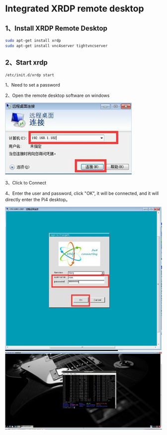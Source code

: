 # Integrated XRDP remote desktop

## 1、Install XRDP Remote Desktop

```bash
sudo apt-get install xrdp
sudo apt-get install vnc4server tightvncserver
```

## 2、Start xrdp

```bash
/etc/init.d/xrdp start
```

1、Need to set a password

2、Open the remote desktop software on windows

![xrdp](../assets/images/opi4/xrdp.jpg)

3、Click to Connect

4、Enter the user and password, click "OK", it will be connected, and it will directly
enter the Pi4 desktop。

![xrdp](../assets/images/opi4/xrd-1.jpg)
![xrdp](../assets/images/opi4/xrd-2.jpg)
